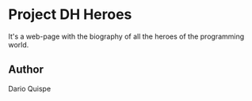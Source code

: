# Project DH Heroes
It's a web-page with the biography of all the heroes of the programming world.




## Author
Dario Quispe
